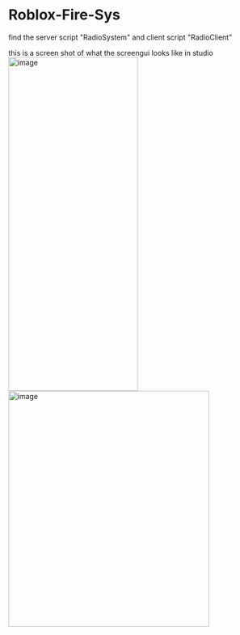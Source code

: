 # Roblox-Fire-Sys

find the server script "RadioSystem" and client script "RadioClient"

this is a screen shot of what the screengui looks like in studio
<img width="256" height="661" alt="image" src="https://github.com/user-attachments/assets/a4b16416-c790-407c-a833-5abeee854847" />
<img width="397" height="467" alt="image" src="https://github.com/user-attachments/assets/f6bf086e-e5c0-4311-9e50-58b6a9c886ac" />

